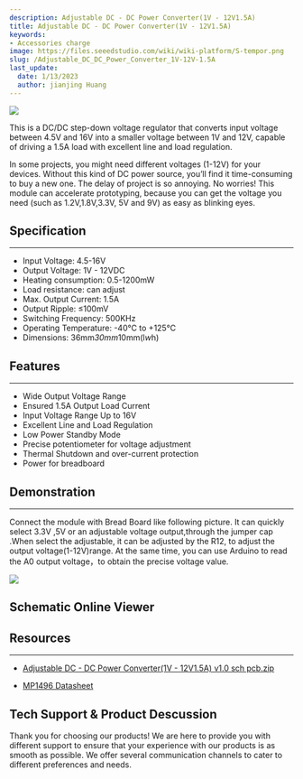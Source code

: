 ```yaml
---
description: Adjustable DC - DC Power Converter(1V - 12V1.5A)
title: Adjustable DC - DC Power Converter(1V - 12V1.5A)
keywords:
- Accessories charge
image: https://files.seeedstudio.com/wiki/wiki-platform/S-tempor.png
slug: /Adjustable_DC_DC_Power_Converter_1V-12V-1.5A
last_update:
  date: 1/13/2023
  author: jianjing Huang
---
```


![](https://files.seeedstudio.com/wiki/Adjustable_DC_DC_Power_Converter_1V-12V-1.5A/img/Adjustable_04.jpg)

This is a DC/DC step-down voltage regulator that converts input voltage between 4.5V and 16V into a smaller voltage between 1V and 12V, capable of driving a 1.5A load with excellent line and load regulation.

In some projects, you might need different voltages (1-12V) for your devices. Without this kind of DC power source, you’ll find it time-consuming to buy a new one. The delay of project is so annoying. No worries! This module can accelerate prototyping, because you can get the voltage you need (such as 1.2V,1.8V,3.3V, 5V and 9V) as easy as blinking eyes.

## Specification

---

* Input Voltage: 4.5-16V
* Output Voltage: 1V - 12VDC
* Heating consumption: 0.5-1200mW
* Load resistance: can adjust
* Max. Output Current: 1.5A
* Output Ripple: ≤100mV
* Switching Frequency: 500KHz
* Operating Temperature: -40℃ to +125℃
* Dimensions: 36mm*30mm*10mm(l*w*h)

## Features

---

* Wide Output Voltage Range
* Ensured 1.5A Output Load Current
* Input Voltage Range Up to 16V
* Excellent Line and Load Regulation
* Low Power Standby Mode
* Precise potentiometer for voltage adjustment
* Thermal Shutdown and over-current protection
* Power for breadboard

## Demonstration

---
Connect the module with Bread Board like following picture. It can quickly select 3.3V ,5V or an adjustable voltage output,through the jumper cap .When select the adjustable, it can be adjusted by the R12, to adjust the output voltage(1-12V)range. At the same time, you can use Arduino to read the A0 output voltage，to obtain the precise voltage value.

![](https://files.seeedstudio.com/wiki/Adjustable_DC_DC_Power_Converter_1V-12V-1.5A/img/ADJ_USER.jpg)

## Schematic Online Viewer

<div className="altium-ecad-viewer" data-project-src="https://files.seeedstudio.com/wiki/Adjustable_DC_DC_Power_Converter_1V-12V-1.5A/res/Adjustable_DC-DC_Power_Converter-1V-12V1.5A-v1.0_sch_pcb.zip" style={{borderRadius: '0px 0px 4px 4px', height: 500, borderStyle: 'solid', borderWidth: 1, borderColor: 'rgb(241, 241, 241)', overflow: 'hidden', maxWidth: 1280, maxHeight: 700, boxSizing: 'border-box'}}>
</div>

## Resources

---

* [Adjustable DC - DC Power Converter(1V - 12V1.5A) v1.0 sch pcb.zip](https://files.seeedstudio.com/wiki/Adjustable_DC_DC_Power_Converter_1V-12V-1.5A/res/Adjustable_DC-DC_Power_Converter-1V-12V1.5A-v1.0_sch_pcb.zip)

* [MP1496 Datasheet](https://files.seeedstudio.com/wiki/Adjustable_DC_DC_Power_Converter_1V-12V-1.5A/res/MP1496-277526.pdf)

## Tech Support & Product Descussion

Thank you for choosing our products! We are here to provide you with different support to ensure that your experience with our products is as smooth as possible. We offer several communication channels to cater to different preferences and needs.

<div class="button_tech_support_container">
<a href="https://forum.seeedstudio.com/" class="button_forum"></a> 
<a href="https://www.seeedstudio.com/contacts" class="button_email"></a>
</div>

<div class="button_tech_support_container">
<a href="https://discord.gg/eWkprNDMU7" class="button_discord"></a> 
<a href="https://github.com/Seeed-Studio/wiki-documents/discussions/69" class="button_discussion"></a>
</div>
